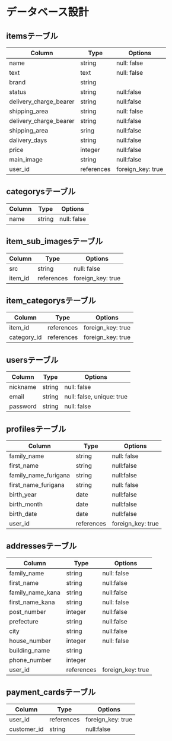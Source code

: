 # データベース設計

## itemsテーブル
|Column|Type|Options|
|------|----|-------|
|name|string|null: false|
|text|text|null: false|
|brand|string||
|status|string|null:false|
|delivery_charge_bearer|string|null:false|
|shipping_area|string|null: false|
|delivery_charge_bearer|string|null:false|
|shipping_area|sring|null:false|
|dalivery_days|string|null:false|
|price|integer|null:false|
|main_image|string|null:false|
|user_id|references|foreign_key: true|

## categorysテーブル
|Column|Type|Options|
|------|----|-------|
|name|string|null: false|

## item_sub_imagesテーブル
|Column|Type|Options|
|------|----|-------|
|src|string|null: false|
|item_id|references|foreign_key: true|

## item_categorysテーブル
|Column|Type|Options|
|------|----|-------|
|item_id|references|foreign_key: true|
|category_id|references|foreign_key: true|

## usersテーブル
|Column|Type|Options|
|------|----|-------|
|nickname|string|null: false|
|email|string|null: false, unique: true|
|password|string|null: false|

## profilesテーブル
|Column|Type|Options|
|------|----|-------|
|family_name|string|null: false|
|first_name|string|null:false|
|family_name_furigana|string|null:false|
|first_name_furigana|string|null: false|
|birth_year|date|null:false|
|birth_month|date|null:false|
|birth_date|date|null:false|
|user_id|references|foreign_key: true|

## addressesテーブル
|Column|Type|Options|
|------|----|-------|
|family_name|string|null: false|
|first_name|string|null:false|
|family_name_kana|string|null:false|
|first_name_kana|string|null: false|
|post_number|integer|null:false|
|prefecture|string|null:false|
|city|string|null:false|
|house_number|integer|null: false|
|building_name|string||
|phone_number|integer||
|user_id|references|foreign_key: true|

## payment_cardsテーブル
|Column|Type|Options|
|------|----|-------|
|user_id|references|foreign_key: true|
|customer_id|string|null:false|